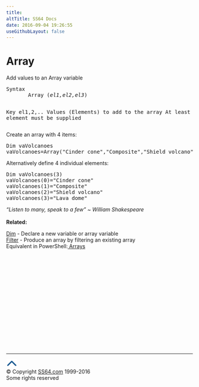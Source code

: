 ```yaml
---
title:
altTitle: SS64 Docs
date: 2016-09-04 19:26:55
useGithubLayout: false
---
```

<!-- #BeginLibraryItem "/Library/head_vb.lbi" --><!-- #EndLibraryItem --><h1>Array</h1> 
<p>Add values to an Array variable</p>
<pre>Syntax 
       Array (<i>el1,el2,el3</i>)

Key
   el1,2,..  Values (Elements) to add to the array
             At least one element must be supplied
</pre>
<p>Create an array with 4 items:</p>
<pre>Dim vaVolcanoes
vaVolcanoes=Array("Cinder cone","Composite","Shield volcano","Lava dome")
</pre>
<p>Alternatively define 4 individual elements:</p>
<pre>Dim vaVolcanoes(3)
vaVolcanoes(0)="Cinder cone"
vaVolcanoes(1)="Composite"
vaVolcanoes(2)="Shield volcano"
vaVolcanoes(3)="Lava dome"
</pre>
<p><i class="quote">“Listen to many, speak to a few” ~ William Shakespeare</i><br>
<b><br>
Related:</b></p>
<p>  <a href="dim.html">Dim</a> - Declare a new variable or array variable<br>
<a href="filter.html">Filter</a> - Produce an array by filtering an existing array<br>
Equivalent  in PowerShell:<a href="../ps/syntax-arrays.html"> Arrays</a></p><!-- #BeginLibraryItem "/Library/foot_vb.lbi" --><p>
<!-- VB300 -->
<ins class="adsbygoogle" style="display:inline-block;width:300px;height:250px" data-ad-client="ca-pub-6140977852749469" data-ad-slot="1683739502"></ins>
<script>
(adsbygoogle = window.adsbygoogle || []).push({});
</script></p>
<hr>
<div id="bl" class="footer"><a href="array.html#"><img src="../images/top.png" width="30" height="22" alt="Back to the Top"></a></div>
<div id="br" class="footer, tagline">© Copyright <a href="http://ss64.com/">SS64.com</a> 1999-2016<br>
Some rights reserved</div><!-- #EndLibraryItem -->

